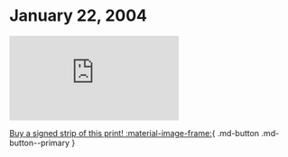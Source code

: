 # January 22, 2004

![](https://www.achewood.com/comic.php?date=01222004)

[Buy a signed strip of this print! :material-image-frame:](https://achewood-holiday-pop-up.myshopify.com/products/strip#01222004){ .md-button .md-button--primary }
